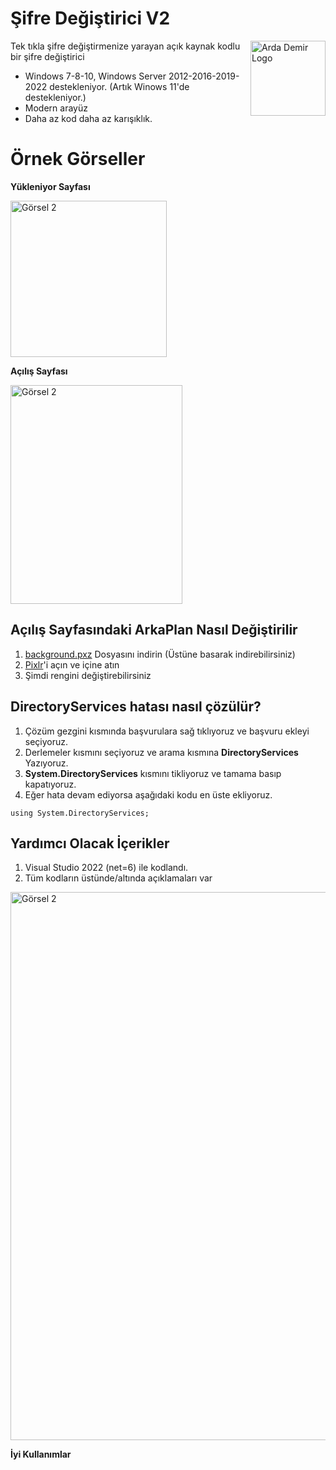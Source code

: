 # Şifre Değiştirici V2

<img src="http://cdn.ardademir.me/img/ads.jpg" align="right"
     alt="Arda Demir Logo" width="120" height="120">

Tek tıkla şifre değiştirmenize yarayan açık kaynak kodlu bir şifre değiştirici
* Windows 7-8-10, Windows Server 2012-2016-2019-2022 destekleniyor. (Artık Winows 11'de destekleniyor.)
* Modern arayüz
* Daha az kod daha az karışıklık.

# Örnek Görseller
**Yükleniyor Sayfası**
<p align="left">
  <img src="https://cdn.ardademir.me/img/pass_load%20(1).png" alt="Görsel 2" width="250" height="250">
</p>


**Açılış Sayfası**

<p align="left">
  <img src="https://cdn.ardademir.me/img/Screenshot_2.png" alt="Görsel 2" width="275" height="350">
</p>

## Açılış Sayfasındaki ArkaPlan Nasıl Değiştirilir

1. [background.pxz](https://raw.githubusercontent.com/ArdaDDemir/password-changer-v2/main/Pixlr/background.pxz) Dosyasını indirin (Üstüne basarak indirebilirsiniz)
2. [Pixlr](https://pixlr.com/tr/e/)'i açın ve içine atın
3. Şimdi rengini değiştirebilirsiniz

## DirectoryServices hatası nasıl çözülür?

1. Çözüm gezgini kısmında başvurulara sağ tıklıyoruz ve başvuru ekleyi seçiyoruz.
2. Derlemeler kısmını seçiyoruz ve arama kısmına **DirectoryServices** Yazıyoruz.
3. **System.DirectoryServices** kısmını tikliyoruz ve tamama basıp kapatıyoruz.
4. Eğer hata devam ediyorsa aşağıdaki kodu en üste ekliyoruz.

```
using System.DirectoryServices;
```

## Yardımcı Olacak İçerikler

1. Visual Studio 2022 (net=6) ile kodlandı.
2. Tüm kodların üstünde/altında açıklamaları var
  <img src="https://cdn.ardademir.me/img/passload_31.png" alt="Görsel 2" width="839" height="877">



**İyi Kullanımlar**
